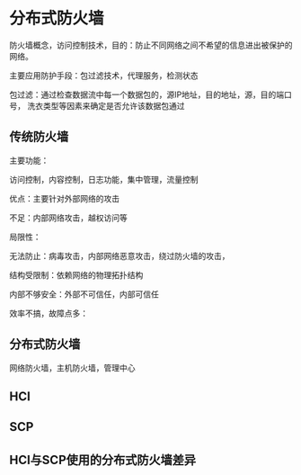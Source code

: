 # 分布式防火墙

防火墙概念，访问控制技术，目的：防止不同网络之间不希望的信息进出被保护的网络。

主要应用防护手段：包过滤技术，代理服务，检测状态

包过滤：通过检查数据流中每一个数据包的，源IP地址，目的地址，源，目的端口号，
洗衣类型等因素来确定是否允许该数据包通过

## 传统防火墙

主要功能：

访问控制，内容控制，日志功能，集中管理，流量控制

优点：主要针对外部网络的攻击

不足：内部网络攻击，越权访问等

局限性：

无法防止：病毒攻击，内部网络恶意攻击，绕过防火墙的攻击，

结构受限制：依赖网络的物理拓扑结构

内部不够安全：外部不可信任，内部可信任

效率不搞，故障点多：

## 分布式防火墙

网络防火墙，主机防火墙，管理中心

## HCI



## SCP



## HCI与SCP使用的分布式防火墙差异